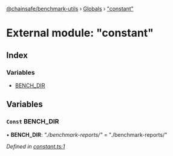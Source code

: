 [@chainsafe/benchmark-utils](../README.md) › [Globals](../globals.md) › ["constant"](_constant_.md)

# External module: "constant"

## Index

### Variables

* [BENCH_DIR](_constant_.md#const-bench_dir)

## Variables

### `Const` BENCH_DIR

• **BENCH_DIR**: *"./benchmark-reports/"* = "./benchmark-reports/"

*Defined in [constant.ts:1](https://github.com/ChainSafe/lodestar/blob/b76b72d03/packages/benchmark-utils/src/constant.ts#L1)*
